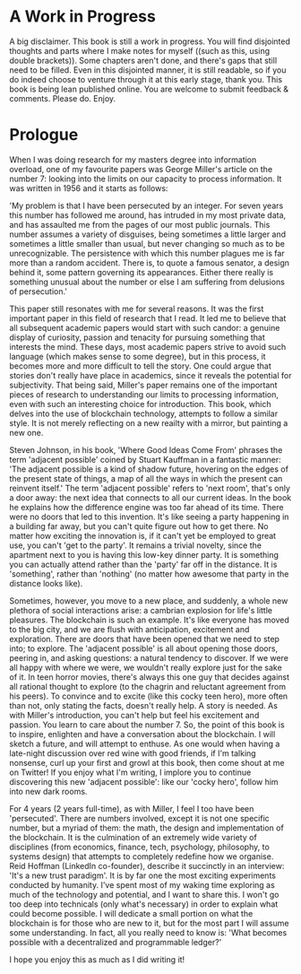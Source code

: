 # A Work in Progress

A big disclaimer. This book is still a work in progress. You will find disjointed thoughts and parts where I make notes for myself ((such as this, using double brackets)). Some chapters aren't done, and there's gaps that still need to be filled. Even in this disjointed manner, it is still readable, so if you do indeed choose to venture through it at this early stage, thank you. This book is being lean published online. You are welcome to submit feedback & comments. Please do. Enjoy.

# Prologue

When I was doing research for my masters degree into information overload, one of my favourite papers was George Miller's article on the number 7: looking into the limits on our capacity to process information. It was written in 1956 and it starts as follows:

'My problem is that I have been persecuted by an integer. For seven years this number has followed me around, has intruded in my most private data, and has assaulted me from the pages of our most public journals. This number assumes a variety of disguises, being sometimes a little larger and sometimes a little smaller than usual, but never changing so much as to be unrecognizable. The persistence with which this number plagues me is far more than a random accident. There is, to quote a famous senator, a design behind it, some pattern governing its appearances. Either there really is something unusual about the number or else I am suffering from delusions of persecution.'

This paper still resonates with me for several reasons. It was the first important paper in this field of research that I read. It led me to believe that all subsequent academic papers would start with such candor: a genuine display of curiosity, passion and tenacity for pursuing something that interests the mind. These days, most academic papers strive to avoid such language (which makes sense to some degree), but in this process, it becomes more and more difficult to tell the story. One could argue that stories don't really have place in academics, since it reveals the potential for subjectivity. That being said, Miller's paper remains one of the important pieces of research to understanding our limits to processing information, even with such an interesting choice for introduction. This book, which delves into the use of blockchain technology, attempts to follow a similar style. It is not merely reflecting on a new reailty with a mirror, but painting a new one.

Steven Johnson, in his book, 'Where Good Ideas Come From' phrases the term 'adjacent possible' coined by Stuart Kauffman in a fantastic manner: 'The adjacent possible is a kind of shadow future, hovering on the edges of the present state of things, a map of all the ways in which the present can reinvent itself.' The term 'adjacent possible' refers to 'next room', that's only a door away: the next idea that connects to all our current ideas. In the book he explains how the difference engine was too far ahead of its time. There were no doors that led to this invention. It's like seeing a party happening in a building far away, but you can't quite figure out how to get there. No matter how exciting the innovation is, if it can't yet be employed to great use, you can't 'get to the party'. It remains a trivial novelty, since the apartment next to you is having this low-key dinner party. It is something you can actually attend rather than the 'party' far off in the distance. It is 'something', rather than 'nothing' (no matter how awesome that party in the distance looks like).

Sometimes, however, you move to a new place, and suddenly, a whole new plethora of social interactions arise: a cambrian explosion for life's little pleasures. The blockchain is such an example. It's like everyone has moved to the big city, and we are flush with anticipation, excitement and exploration. There are doors that have been opened that we need to step into; to explore. The 'adjacent possible' is all about opening those doors, peering in, and asking questions: a natural tendency to discover. If we were all happy with where we were, we wouldn't really explore just for the sake of it. In teen horror movies, there's always this one guy that decides against all rational thought to explore (to the chagrin and reluctant agreement from his peers). To convince and to excite (like this cocky teen hero), more often than not, only stating the facts, doesn't really help. A story is needed. As with Miller's introduction, you can't help but feel his excitement and passion. You learn to care about the number 7. So, the point of this book is to inspire, enlighten and have a conversation about the blockchain. I will sketch a future, and will attempt to enthuse. As one would when having a late-night discussion over red wine with good friends, if I'm talking nonsense, curl up your first and growl at this book, then come shout at me on Twitter! If you enjoy what I'm writing, I implore you to continue discovering this new 'adjacent possible': like our 'cocky hero', follow him into new dark rooms.

For 4 years (2 years full-time), as with Miller, I feel I too have been 'persecuted'. There are numbers involved, except it is not one specific number, but a myriad of them: the math, the design and implementation of the blockchain. It is the culmination of an extremely wide variety of disciplines (from economics, finance, tech, psychology, philosophy, to systems design) that attempts to completely redefine how we organise. Reid Hoffman (LinkedIn co-founder), describe it succinctly in an interview: 'It's a new trust paradigm'. It is by far one the most exciting experiments conducted by humanity. I've spent most of my waking time exploring as much of the technology and potential, and I want to share this. I won't go too deep into technicals (only what's necessary) in order to explain what could become possible. I will dedicate a small portion on what the blockchain is for those who are new to it, but for the most part I will assume some understanding. In fact, all you really need to know is: 'What becomes possible with a decentralized and programmable ledger?'

I hope you enjoy this as much as I did writing it!

